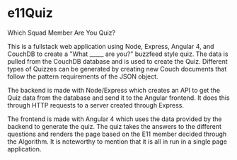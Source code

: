 # e11Quiz
Which Squad Member Are You Quiz? 

This is a fullstack web application using Node, Express, Angular 4, and CouchDB to create a "What _____ are you?" buzzfeed style quiz.
The data is pulled from the CouchDB database and is used to create the Quiz. Different types of Quizzes can be generated by creating new 
Couch documents that follow the pattern requirements of the JSON object. 

The backend is made with Node/Express which creates an API to get the Quiz data from the database and send it to the Angular frontend. 
It does this through HTTP requests to a server created through Express. 

The frontend is made with Angular 4 which uses the data provided by the backend to generate the quiz. The quiz takes the answers to the 
different questions and renders the page based on the E11 member decided through the Algorithm. It is noteworthy to mention that it is all
in run in a single page application.


